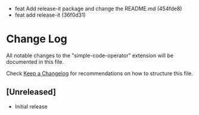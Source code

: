 

* feat Add release-it package and change the README.md (454fde8)
* feat add release-it (36f0d31)

# Change Log

All notable changes to the "simple-code-operator" extension will be documented in this file.

Check [Keep a Changelog](http://keepachangelog.com/) for recommendations on how to structure this file.

## [Unreleased]

- Initial release